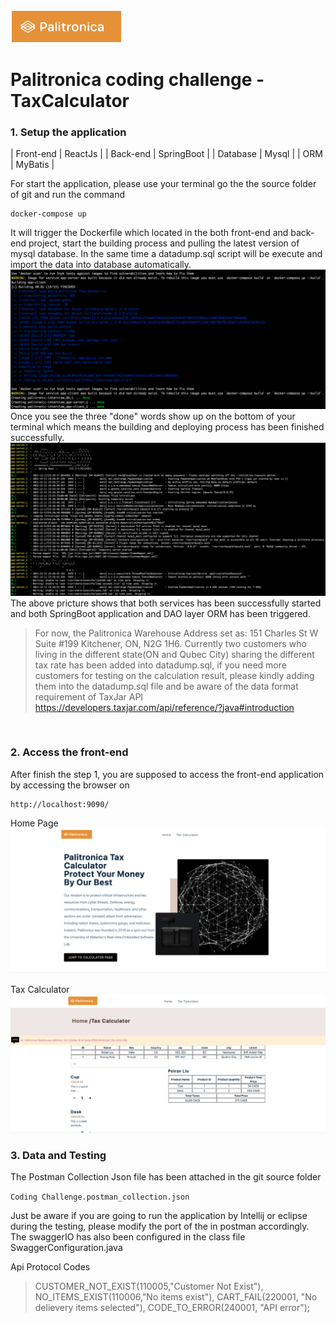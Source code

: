 ![](https://github.com/qwe3804132/Palitronica-TaxCalculator/blob/main/md/tag.png?raw=true)
# Palitronica coding challenge - TaxCalculator
### 1. Setup the application
| Front-end  | ReactJs  |
| Back-end | SpringBoot |
| Database  | Mysql |
| ORM  | MyBatis |

For start the application, please use your terminal go the the source folder of git and run the command
```
docker-compose up

```
It will trigger the Dockerfile which located in the both front-end and back-end project, start the building process and pulling the latest version of mysql database. In the same time a datadump.sql script will be execute and import the data into database automatically.
![](https://github.com/qwe3804132/Palitronica-TaxCalculator/blob/main/md/build.png?raw=true)
Once you see the three "done" words show up on the bottom of your terminal which means the building and deploying process has been finished successfully.
![](https://github.com/qwe3804132/Palitronica-TaxCalculator/blob/main/md/spring%20DAO.png?raw=true)
The above pricture shows that both services has been successfully started and both SpringBoot application and DAO layer ORM has been triggered.
> For now, the  Palitronica Warehouse Address set as: 151 Charles St W Suite #199 Kitchener, ON, N2G 1H6. Currently two customers who living in the different state(ON and Qubec City) sharing the different tax rate has been added into datadump.sql, if you need more customers for testing on the calculation result, please kindly adding them into the datadump.sql file and be aware of the data format requirement of TaxJar API https://developers.taxjar.com/api/reference/?java#introduction
</br>

### 2. Access the front-end
After finish the step 1, you are supposed to access the front-end application by accessing the browser on
```
http://localhost:9090/
```
Home Page
![](https://github.com/qwe3804132/Palitronica-TaxCalculator/blob/main/md/HomePage.png?raw=true)

Tax Calculator
![](https://github.com/qwe3804132/Palitronica-TaxCalculator/blob/main/md/CalculationPage.png?raw=true)
</br>

### 3. Data and Testing
The Postman Collection Json file has been attached in the git source folder

`Coding Challenge.postman_collection.json
`

Just be aware if you are going to run the application by Intellij or eclipse during the testing, please modify the port of the in postman accordingly. The swaggerIO has also been configured in the class file SwaggerConfiguration.java

Api Protocol Codes
>   CUSTOMER_NOT_EXIST(110005,"Customer Not Exist"),
  NO_ITEMS_EXIST(110006,"No items exist"),
  CART_FAIL(220001, "No delievery items selected"),
  CODE_TO_ERROR(240001, "API error");

